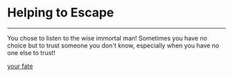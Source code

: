 # Helping to Escape

---

You chose to listen to the wise immortal man! Sometimes you have no choice but to trust someone you don't know, especially when you have no one else to trust!

[your fate](../out-of-maze.md)